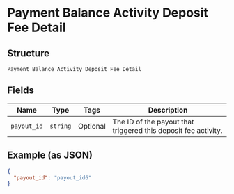 
# Payment Balance Activity Deposit Fee Detail

## Structure

`Payment Balance Activity Deposit Fee Detail`

## Fields

| Name | Type | Tags | Description |
|  --- | --- | --- | --- |
| `payout_id` | `string` | Optional | The ID of the payout that triggered this deposit fee activity. |

## Example (as JSON)

```json
{
  "payout_id": "payout_id6"
}
```

